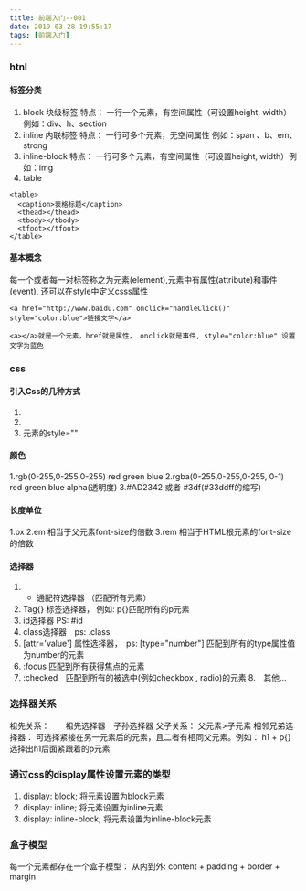 ```yaml
---
title: 前端入门--001
date: 2019-03-28 19:55:17
tags: [前端入门]
---
```


### htnl
#### 标签分类
1. block 块级标签    特点： 一行一个元素，有空间属性（可设置height, width）例如：div、h、section 
2. inline 内联标签   特点： 一行可多个元素，无空间属性  例如：span 、b、em、strong
3. inline-block     特点： 一行可多个元素，有空间属性（可设置height, width）例如：img
4. table 
```
<table>
  <caption>表格标题</caption> 
  <thead></thead>
  <tbody></tbody>
  <tfoot></tfoot>
</table>
```

#### 基本概念
每一个或者每一对标签称之为元素(element),元素中有属性(attribute)和事件(event), 还可以在style中定义csss属性
```
<a href="http://www.baidu.com" onclick="handleClick()" style="color:blue">链接文字</a>

<a></a>就是一个元素，href就是属性， onclick就是事件, style="color:blue" 设置文字为蓝色
```
### css
#### 引入Css的几种方式
1. <link href="">
2. <style></style>
3. 元素的style=""

#### 颜色
1.rgb(0-255,0-255,0-255)
  red green blue
2.rgba(0-255,0-255,0-255, 0-1)
  red green blue alpha(透明度)
3.#AD2342 或者 #3df(#33ddff的缩写)

#### 长度单位
1.px
2.em 相当于父元素font-size的倍数
3.rem 相当于HTML根元素的font-size的倍数

#### 选择器
1. * 通配符选择器 （匹配所有元素）
2. Tag{} 标签选择器， 例如: p{}匹配所有的p元素
3. id选择器 PS: #id
4. class选择器　ps: .class
5. [attr='value'] 属性选择器，　ps: [type="number"] 匹配到所有的type属性值为number的元素
6. :focus 匹配到所有获得焦点的元素
7. :checked　匹配到所有的被选中(例如checkbox , radio)的元素
8.　其他...

### 选择器关系
祖先关系：　　祖先选择器　子孙选择器
父子关系：   父元素>子元素
相邻兄弟选择器： 可选择紧接在另一元素后的元素，且二者有相同父元素。例如： h1 + p{} 选择出h1后面紧跟着的p元素

### 通过css的display属性设置元素的类型
1. display: block;         将元素设置为block元素
2. display: inline;        将元素设置为inline元素
3. display: inline-block;  将元素设置为inline-block元素

### 盒子模型
每一个元素都存在一个盒子模型：
从内到外: content + padding + border + margin